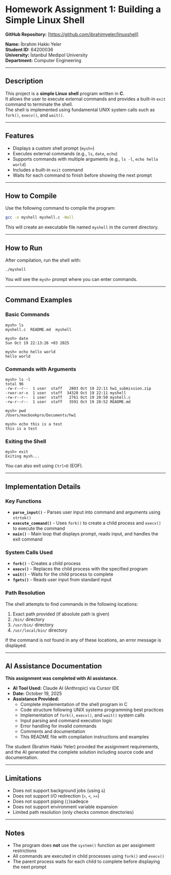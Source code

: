 # Homework Assignment 1: Building a Simple Linux Shell

**GitHub Repository:** [https://github.com/ibrahimyeler/linuxshell]

**Name:** İbrahim Hakkı Yeler  
**Student ID:** 64200036  
**University:** İstanbul Medipol University  
**Department:** Computer Engineering  

******************************************************************************

## Description
This project is a **simple Linux shell** program written in **C**.  
It allows the user to execute external commands and provides a built-in `exit` command to terminate the shell.  
The shell is implemented using fundamental UNIX system calls such as `fork()`, `execv()`, and `wait()`.

******************************************************************************

## Features
- Displays a custom shell prompt (`mysh>`)
- Executes external commands (e.g., `ls`, `date`, `echo`)
- Supports commands with multiple arguments (e.g., `ls -l`, `echo hello world`)
- Includes a built-in `exit` command
- Waits for each command to finish before showing the next prompt

********************************************************************************

## How to Compile
Use the following command to compile the program:

```bash
gcc -o myshell myshell.c -Wall
```

This will create an executable file named `myshell` in the current directory.

******************************************************************************

## How to Run
After compilation, run the shell with:

```bash
./myshell
```

You will see the `mysh>` prompt where you can enter commands.

******************************************************************************

## Command Examples

### Basic Commands
```
mysh> ls
myshell.c  README.md  myshell

mysh> date
Sun Oct 19 22:13:26 +03 2025

mysh> echo hello world
hello world
```

### Commands with Arguments
```
mysh> ls -l
total 96
-rw-r--r--  1 user  staff   2803 Oct 19 22:11 hw1_submission.zip
-rwxr-xr-x  1 user  staff  34328 Oct 19 22:11 myshell
-rw-r--r--  1 user  staff   2761 Oct 19 20:50 myshell.c
-rw-r--r--  1 user  staff   3591 Oct 19 20:52 README.md

mysh> pwd
/Users/macbookpro/Documents/hw1

mysh> echo this is a test
this is a test
```

### Exiting the Shell
```
mysh> exit
Exiting mysh...
```

You can also exit using `Ctrl+D` (EOF).

******************************************************************************

## Implementation Details

### Key Functions
- **`parse_input()`** - Parses user input into command and arguments using `strtok()`
- **`execute_command()`** - Uses `fork()` to create a child process and `execv()` to execute the command
- **`main()`** - Main loop that displays prompt, reads input, and handles the exit command

### System Calls Used
- **`fork()`** - Creates a child process
- **`execv()`** - Replaces the child process with the specified program
- **`wait()`** - Waits for the child process to complete
- **`fgets()`** - Reads user input from standard input

### Path Resolution
The shell attempts to find commands in the following locations:
1. Exact path provided (if absolute path is given)
2. `/bin/` directory
3. `/usr/bin/` directory
4. `/usr/local/bin/` directory

If the command is not found in any of these locations, an error message is displayed.

******************************************************************************

## AI Assistance Documentation

**This assignment was completed with AI assistance.**

- **AI Tool Used:** Claude AI (Anthropic) via Cursor IDE
- **Date:** October 19, 2025
- **Assistance Provided:**
  - Complete implementation of the shell program in C
  - Code structure following UNIX systems programming best practices
  - Implementation of `fork()`, `execv()`, and `wait()` system calls
  - Input parsing and command execution logic
  - Error handling for invalid commands
  - Comments and documentation
  - This README file with compilation instructions and examples

The student (İbrahim Hakkı Yeler) provided the assignment requirements, and the AI generated the complete solution including source code and documentation.

******************************************************************************

## Limitations
- Does not support background jobs (using `&`)
- Does not support I/O redirection (`>`, `<`, `>>`)
- Does not support piping (`|`)sadeqce 
- Does not support environment variable expansion
- Limited path resolution (only checks common directories)

******************************************************************************

## Notes
- The program does **not** use the `system()` function as per assignment restrictions
- All commands are executed in child processes using `fork()` and `execv()`
- The parent process waits for each child to complete before displaying the next prompt
